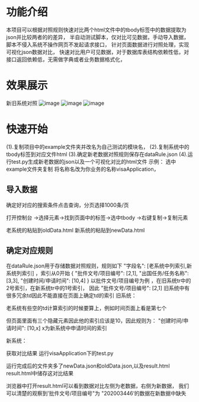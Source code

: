 

# 功能介绍
  本项目可以根据对照规则快速对比两个html文件中的tbody标签中的数据提取为json并比较两者的的差异，
  半自动测试脚本，仅对比可见数据，手动导入数据，脚本不侵入系统不操作网页不发起请求接口，
  针对页面数据进行对照处理，实现可视化json数据对比，
  快速对比用户可见数据，对于数据库表结构依赖性低，对接口返回依赖低，无需做字典或者业务数据格式化，
# 效果展示
  新旧系统对照
![image](https://github.com/A-passing-of-MOHS/html2json-compare/assets/48318560/1fbe9fdf-4d13-4b6f-8a16-cef809449d38)
![image](https://github.com/A-passing-of-MOHS/html2json-compare/assets/48318560/5d10951e-630a-43c4-ab70-b2c71a1fcba9)
![image](https://github.com/A-passing-of-MOHS/html2json-compare/assets/48318560/277979ce-4c30-42ce-bec9-47573ea4ce48)


# 快速开始
   (1).复制项目中的example文件夹并改名为自己测试的模块名，
   (2).复制系统中的tbody标签到对应文件html
   (3).确定新老数据对照规则保存在dataRule.json
   (4).运行test.py生成新老数据的json以及一个可视化对比的html文件
示例：
 选中example文件夹复制 将名称名改为你业务的名称visaApplication，


## 导入数据
   确定好对应的搜索条件点击查询，分页选择1000条/页

   打开控制台 ->选择元素->找到页面中的<tbody>标签->选中tbody ->右键复制->复制元素

老系统的粘贴到oldData.html
新系统的粘贴到newData.html

## 确定对应规则
在dataRule.json用于存储数据对照规则，规则如下 
"字段名": [老系统中列索引,新系统列索引] ，索引从0开始
{
  "批件文号/项目编号": [2,1],
  "出国任务/任务名称": [3,3],
  "创建时间/申请时间": [10,4]
}
以批件文号/项目编号为例 ，在旧系统tr中的2号索引，在新系统tr中的1号索引，
因此   "批件文号/项目编号": [2,1]
旧系统中有很多冗余td因此不能直接在页面上确定td的索引
旧系统： 

老系统有些空的td计算索引的时候要算上，例如时间页面上看是第七个

但页面里面有三个隐藏元素因此他的索引应该是10，因此规则为：
"创建时间/申请时间": [10,x]
x为新系统中申请时间的索引

新系统：

获取对比结果
运行visaApplication下的test.py

运行完成后的文件夹多了newData.json和oldData.json,以及result.html
result.html中储存这对比结果


浏览器中打开result.html可以看到数据对比左侧为老数据，右侧为新数据，
我们可以清楚的观察到’批件文号/项目编号"为 "202003446‘的数据在新数据中缺失


